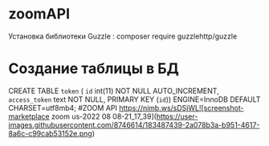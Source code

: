 # zoomAPI
Установка библиотеки Guzzle : composer require guzzlehttp/guzzle
# Создание таблицы в БД 
CREATE TABLE `token` ( `id` int(11) NOT NULL AUTO_INCREMENT,
 `access_token` text NOT NULL,
 PRIMARY KEY (`id`)) ENGINE=InnoDB DEFAULT CHARSET=utf8mb4;
#ZOOM API
https://nimb.ws/sDSjWL![screenshot-marketplace zoom us-2022 08 08-21_17_39](https://user-images.githubusercontent.com/8746614/183487439-2a078b3a-b951-4617-8a6c-c99cab53152e.png)
